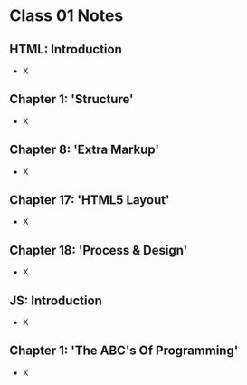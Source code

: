 # Class 01 Notes
## HTML: Introduction
- X

## Chapter 1: 'Structure'
- X

## Chapter 8: 'Extra Markup'
- X

## Chapter 17: 'HTML5 Layout'
- X

## Chapter 18: 'Process & Design'
- X

## JS: Introduction
- X

## Chapter 1: 'The ABC's Of Programming'
- X
